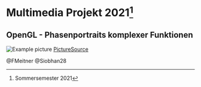 # Multimedia Projekt 2021[^1]
## OpenGL - Phasenportraits komplexer Funktionen

![Example picture](https://www.mathematik.de/images/Blog/Bilder/Figure1.png)
[PictureSource](https://www.mathematik.de/dmv-blog/1668-komplexe-sch%C3%B6nheiten)


















[^1]:Sommersemester 2021 

@FMeitner 
@Siobhan28
